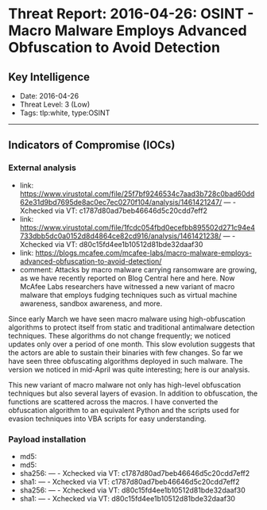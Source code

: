 # Threat Report: 2016-04-26: OSINT - Macro Malware Employs Advanced Obfuscation to Avoid Detection


## Key Intelligence
* Date: 2016-04-26
* Threat Level: 3 (Low)
* Tags: tlp:white, type:OSINT

---

## Indicators of Compromise (IOCs)
### External analysis
* link: https://www.virustotal.com/file/25f7bf9246534c7aad3b728c0bad60dd62e31d9bd7695de8ac0ec7ec0270f104/analysis/1461421247/ — - Xchecked via VT: c1787d80ad7beb46646d5c20cdd7eff2
* link: https://www.virustotal.com/file/1fcdc054fbd0ecefbb895502d271c94e4733dbb5dc0a0152d8d4864ce82cd916/analysis/1461421238/ — - Xchecked via VT: d80c15fd4ee1b10512d81bde32daaf30
* link: https://blogs.mcafee.com/mcafee-labs/macro-malware-employs-advanced-obfuscation-to-avoid-detection/
* comment: Attacks by macro malware carrying ransomware are growing, as we have recently reported on Blog Central here and here. Now McAfee Labs researchers have witnessed a new variant of macro malware that employs fudging techniques such as virtual machine awareness, sandbox awareness, and more.

Since early March we have seen macro malware using high-obfuscation algorithms to protect itself from static and traditional antimalware detection techniques. These algorithms do not change frequently; we noticed updates only over a period of one month. This slow evolution suggests that the actors are able to sustain their binaries with few changes. So far we have seen three obfuscating algorithms deployed in such malware. The version we noticed in mid-April was quite interesting; here is our analysis.

This new variant of macro malware not only has high-level obfuscation techniques but also several layers of evasion. In addition to obfuscation, the functions are scattered across the macros. I have converted the obfuscation algorithm to an equivalent Python and the scripts used for evasion techniques into VBA scripts for easy understanding.

### Payload installation
* md5: <md5>
* md5: <md5>
* sha256: <sha256> — - Xchecked via VT: c1787d80ad7beb46646d5c20cdd7eff2
* sha1: <sha1> — - Xchecked via VT: c1787d80ad7beb46646d5c20cdd7eff2
* sha256: <sha256> — - Xchecked via VT: d80c15fd4ee1b10512d81bde32daaf30
* sha1: <sha1> — - Xchecked via VT: d80c15fd4ee1b10512d81bde32daaf30
